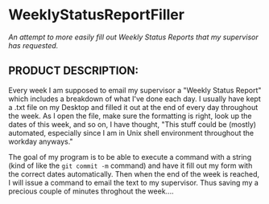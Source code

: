 # WeeklyStatusReportFiller
_An attempt to more easily fill out Weekly Status Reports that my supervisor has requested._

## PRODUCT DESCRIPTION:
Every week I am supposed to email my supervisor a "Weekly Status Report" which includes a breakdown of what I've done each day. I usually have kept a .txt file on my Desktop and filled it out at the end of every day throughout the week. As I open the file, make sure the formatting is right, look up the dates of this week, and so on, I have thought, "This stuff could be (mostly) automated, especially since I am in Unix shell environment throughout the workday anyways." 

The goal of my program is to be able to execute a command with a string (kind of like the `git commit -m` command) and have it fill out my form with the correct dates automatically. Then when the end of the week is reached, I will issue a command to email the text to my supervisor. Thus saving my a precious couple of minutes throghout the week....
